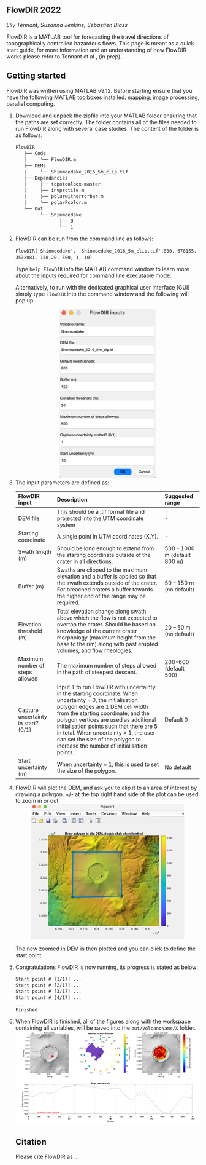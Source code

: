 ## FlowDIR 2022
*Elly Tennant, Susanna Jenkins, Sébastien Biass*

FlowDIR is a MATLAB tool for forecasting the travel directions of topographically controlled hazardous flows. This page is meant as a quick start guide, for more information and an understanding of how FlowDIR works please refer to Tennant et al., (in prep)... 
## Getting started


FlowDIR was written using MATLAB v9.12. Before starting ensure that you have the following MATLAB toolboxes installed: mapping; image processing, parallel computing.

<ol> 

<li> Download and unpack the zipfile into your MATLAB folder ensuring that the paths are set correctly. The folder contains all of the files needed to run FlowDIR along with several case studies. The content of the folder is as follows: 

```
FlowDIR
   ├── Code
   |	 └── FlowDIR.m
   ├── DEMs
   |	 └── Shinmoedake_2016_5m_clip.tif
   ├── Dependancies
   |	 ├── topotoolbox-master
   |	 ├── invprctile.m
   |	 ├── polarwitherrorbar.m
   |	 └── polarPcolor.m
   └── Out
         └── Shinmoedake
         		├── 0
         		└── 1
```


<li> FlowDIR can be run from the command line as follows:

`FlowDIR('Shinmoedake', 'Shinmoedake_2016_5m_clip.tif',800, 678155, 3532081, 150,20, 500, 1, 10)`

Type <code>help FlowDIR</code> into the MATLAB command window to learn more about the inputs required for command line executable mode. 

Alternatively, to run with the dedicated graphical user interface (GUI) simply type  <code>FlowDIR</code> into the command window and the following will pop up:
<br/>


<center><img src="https://github.com/EllyTennant/FlowDir/blob/main/images/GUI.png" width="250"></center>

<li> The input parameters are defined as:

|  FlowDIR input    | Description | Suggested range|
| ----------- | ----------- | ----------- |
| DEM file      | This should be a .tif format file and projected into the UTM coordinate system       |-|
| Starting coordinate	| A single point in UTM coordinates (X,Y).|-|
| Swath length  (m) | Should be long enough to extend from the starting coordinate outside of the crater in all directions. | 500 – 1000 m (default 800 m)|
| Buffer (m)     | Swaths are clipped to the maximum elevation and a buffer is applied so that the swath extends outside of the crater. For breached craters a buffer towards the higher end of the range may be required.      | 50 – 150 m (no default)|
|   Elevation threshold (m)  | Total elevation change along swath above which the flow is not expected to overtop the crater. Should be based on knowledge of the current crater morphology (maximum height from the base to the rim) along with past erupted volumes, and flow rheologies.   | 20 – 50 m (no default)|
| Maximum number of steps allowed   | The maximum number of steps allowed in the path of steepest descent.  | 200-600 (default 500)|
|  Capture uncertainty in start? (0/1)   | Input 1 to run FlowDIR with uncertainty in the starting coordinate. When uncertainty = 0, the initialisation polygon edges are 1 DEM cell width from the starting coordinate, and the polygon vertices are used as additional initialisation points such that there are 5 in total. When uncertainty = 1, the user can set the size of the polygon to increase the number of initialisation points. | Default 0|
|  Start uncertainty (m)  | When uncertainty = 1, this is used to set the size of the polygon. | No default|



<li>FlowDIR will plot the DEM, and ask you to clip it to an area of interest by drawing a polygon. +/- at the top right hand side of the plot can be used to zoom in or out.
<br/>


<center><img src="https://github.com/EllyTennant/FlowDir/blob/main/images/clip_dem.png" width="400"></center>

The new zoomed in DEM is then plotted and you can click to define the start point.

<li> Congratulations FlowDIR is now running, its progress is stated as below:

```Running FlowDir, please wait...
Start point # [1/17] ...
Start point # [2/17] ...
Start point # [3/17] ...
Start point # [4/17] ...
...
Finished
```

<li> When FlowDIR is finished, all of the figures along with the workspace containing all variables, will be saved into the <code>out/VolcanoName/X</code> folder.

<br/>
<img src="https://github.com/EllyTennant/FlowDir/blob/main/images/Shinmoedake_example.png" width="800">

## Citation
Please cite FlowDIR as ...

